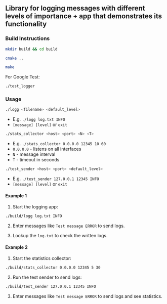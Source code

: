 ## Library for logging messages with different levels of importance + app that demonstrates its functionality


### Build Instructions
   ```bash
   mkdir build && cd build
   ```

   ```bash
   cmake ..
   ```

   ```bash
   make
   ```
For Google Test:
   ```bash
   ./test_logger
   ```

### Usage

```bash
./logg <filename> <default_level>
```
- E.g. `./logg log.txt INFO`
- `[message] [level]` or  `exit`

```bash
./stats_collector <host> <port> <N> <T>
```
- E.g. `./stats_collector 0.0.0.0 12345 10 60`
- `0.0.0.0` - listens on all interfaces
- `N` - message interval
- `T` - timeout in seconds

```bash
./test_sender <host> <port> <default_level>
```
- E.g. `./test_sender 127.0.0.1 12345 INFO`
- `[message] [level]` or  `exit`

#### Example 1 

1. Start the logging app:
```bash
./build/logg log.txt INFO
```
2. Enter messages like `Test message ERROR` to send logs.

3. Lookup the `log.txt` to check the written logs.

#### Example 2

1. Start the statistics collector:
```bash
./build/stats_collector 0.0.0.0 12345 5 30
```
2. Run the test sender to send logs:
```bash
./build/test_sender 127.0.0.1 12345 INFO
```
3. Enter messages like `Test message ERROR` to send logs and see statistics.
